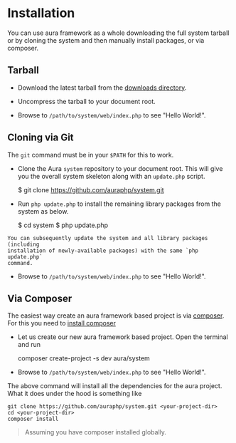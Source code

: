# Installation #

You can use aura framework as a whole downloading the full system tarball
or by cloning the system and then manually install packages, or via composer.

## Tarball ##

 -    Download the latest tarball from the
      [downloads directory](http://auraphp.com/system/downloads).

 -    Uncompress the tarball to your document root.

 -    Browse to `/path/to/system/web/index.php` to see "Hello World!".


## Cloning via Git ##

The `git` command must be in your `$PATH` for this to work.

 -    Clone the Aura `system` repository to your document root. 
 This will give you the overall system skeleton along with an `update.php` script.

        $ git clone https://github.com/auraphp/system.git

 -    Run `php update.php` to install the remaining library packages from 
 the system as below.

        $ cd system
        $ php update.php
        
    You can subsequently update the system and all library packages (including
    installation of newly-available packages) with the same `php update.php`
    command.

 -    Browse to `/path/to/system/web/index.php` to see "Hello World!".
    
## Via Composer ##

The easiest way create an aura framework based project is via 
[composer](http://getcomposer.org). For this you need to 
[install composer](http://getcomposer.org/doc/00-intro.md#installation-nix)

 -    Let us create our new aura framework based project. Open the terminal and run 

        composer create-project -s dev aura/system <your-project-dir>
    
 -    Browse to `/path/to/system/web/index.php` to see "Hello World!".
    
The above command will install all the dependencies for the aura project.
What it does under the hood is something like 

    git clone https://github.com/auraphp/system.git <your-project-dir>
    cd <your-project-dir>
    composer install

> Assuming you have composer installed globally.
